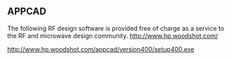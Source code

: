 
## APPCAD
The following RF design software is provided free of charge as a service to the RF and microwave design community.
http://www.hp.woodshot.com/

http://www.hp.woodshot.com/appcad/version400/setup400.exe
